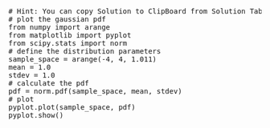 <pre class="file" data-target="clipboard">
# Hint: You can copy Solution to ClipBoard from Solution Tab
# plot the gaussian pdf
from numpy import arange
from matplotlib import pyplot
from scipy.stats import norm
# define the distribution parameters
sample_space = arange(-4, 4, 1.011)
mean = 1.0
stdev = 1.0
# calculate the pdf
pdf = norm.pdf(sample_space, mean, stdev)
# plot
pyplot.plot(sample_space, pdf)
pyplot.show()

</pre>